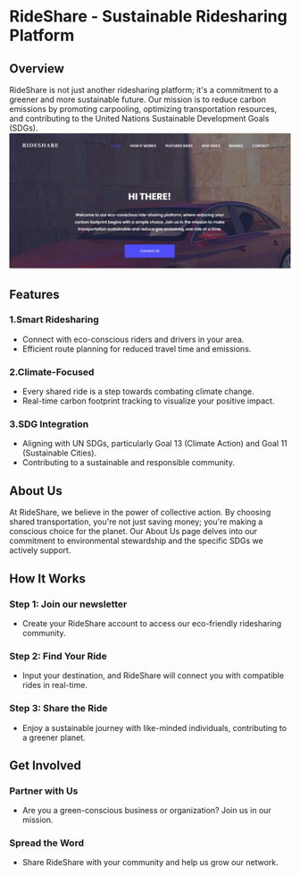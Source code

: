 # RideShare - Sustainable Ridesharing Platform

## Overview
RideShare is not just another ridesharing platform; it's a commitment to a greener and more sustainable future. Our mission is to reduce carbon emissions by promoting carpooling, optimizing transportation resources, and contributing to the United Nations Sustainable Development Goals (SDGs).
	![alt text](assets\images\brand\unitar.jpg)
## Features

### 1.**Smart Ridesharing**
   - Connect with eco-conscious riders and drivers in your area.
   - Efficient route planning for reduced travel time and emissions.

### 2.**Climate-Focused**
   - Every shared ride is a step towards combating climate change.
   - Real-time carbon footprint tracking to visualize your positive impact.

### 3.**SDG Integration**
   - Aligning with UN SDGs, particularly Goal 13 (Climate Action) and Goal 11 (Sustainable Cities).
   - Contributing to a sustainable and responsible community.

## About Us

At RideShare, we believe in the power of collective action. By choosing shared transportation, you're not just saving money; you're making a conscious choice for the planet. Our About Us page delves into our commitment to environmental stewardship and the specific SDGs we actively support.

## How It Works

### Step 1: Join our newsletter
   - Create your RideShare account to access our eco-friendly ridesharing community.

### Step 2: Find Your Ride
   - Input your destination, and RideShare will connect you with compatible rides in real-time.

### Step 3: Share the Ride
   - Enjoy a sustainable journey with like-minded individuals, contributing to a greener planet.

## Get Involved

### Partner with Us
   - Are you a green-conscious business or organization? Join us in our mission.

### Spread the Word
   - Share RideShare with your community and help us grow our network.